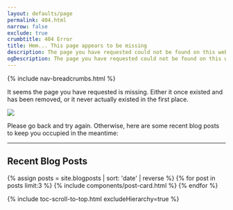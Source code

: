 ```yaml
---
layout: defaults/page
permalink: 404.html
narrow: false
exclude: true
crumbtitle: 404 Error
title: Hmm... This page appears to be missing
description: The page you have requested could not be found on this website. Really sorry about that!
ogDescription: The page you have requested could not be found on this website. Really sorry about that!
---
```


{% include nav-breadcrumbs.html %}
          
It seems the page you have requested is missing. Either it once existed and has been removed, or it never actually existed in the first place.

<img src="{{ site.baseurl }}/static/img/404.png" class="img-fluid">


Please go back and try again. Otherwise, here are some recent blog posts to keep you occupied in the meantime:

<hr>

## Recent Blog Posts
{% assign posts = site.blogposts | sort: 'date' | reverse %}
{% for post in posts limit:3 %}
{% include components/post-card.html %}
{% endfor %}

{% include toc-scroll-to-top.html excludeHierarchy=true %}
